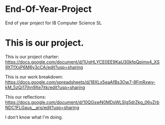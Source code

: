# End-Of-Year-Project
End of year project for IB Computer Science SL

<h1>This is our project.</h1>

This is our project charter: https://docs.google.com/document/d/1UgHLYCE0EE9KaU30kfpQpimx4_XS9XTfXxP6M6y3cCA/edit?usp=sharing

This is our work breakdown: https://docs.google.com/spreadsheets/d/18XLx5eaAfBs3Ow7-8FmRxwv-kM_5zQj17jhn9Xe7itk/edit?usp=sharing

This our reflections: https://docs.google.com/document/d/10QGswN0MDsWLSIg5drZkg_06yZrbNDC1FLGaus__ars/edit?usp=sharing

I don't know what I'm doing.
